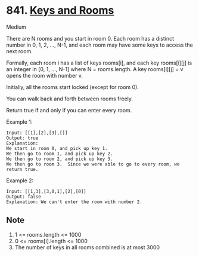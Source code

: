 # 841. [Keys and Rooms](https://leetcode.com/problems/keys-and-rooms/)

Medium

There are N rooms and you start in room 0.  Each room has a distinct number in 0, 1, 2, ..., N-1, and each room may have some keys to access the next room. 

Formally, each room i has a list of keys rooms[i], and each key rooms[i][j] is an integer in [0, 1, ..., N-1] where N = rooms.length.  A key rooms[i][j] = v opens the room with number v.

Initially, all the rooms start locked (except for room 0). 

You can walk back and forth between rooms freely.

Return true if and only if you can enter every room.

Example 1:

```shell
Input: [[1],[2],[3],[]]
Output: true
Explanation:  
We start in room 0, and pick up key 1.
We then go to room 1, and pick up key 2.
We then go to room 2, and pick up key 3.
We then go to room 3.  Since we were able to go to every room, we return true.
```

Example 2:

```shell
Input: [[1,3],[3,0,1],[2],[0]]
Output: false
Explanation: We can't enter the room with number 2.
```

## Note

1. 1 <= rooms.length <= 1000
2. 0 <= rooms[i].length <= 1000
3. The number of keys in all rooms combined is at most 3000
